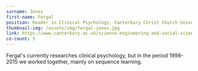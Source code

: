 ```yaml
---
surname: Jones
first-name: Fergal
position: Reader in Clinical Psychology, Canterbury Christ Church University
thumbnail-img: /assets/img/fergal-jones.jpg
link: https://www.canterbury.ac.uk/science-engineering-and-social-sciences/psychology-and-life-sciences/staff/Profile.aspx?staff=e60942d39c138260
co-count: 5
---
```


Fergal's currently researches clinical psychology, but in the period 1998-2015 we worked together, mainly on sequence learning. 
